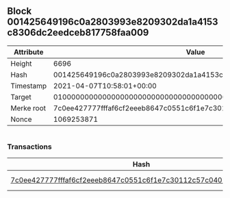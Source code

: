 ## Block 001425649196c0a2803993e8209302da1a4153c8306dc2eedceb817758faa009

Attribute | Value
--- | ---
Height | 6696
Hash | 001425649196c0a2803993e8209302da1a4153c8306dc2eedceb817758faa009
Timestamp | 2021-04-07T10:58:01+00:00
Target | 0100000000000000000000000000000000000000000000000000000000000000
Merke root | 7c0ee427777fffaf6cf2eeeb8647c0551c6f1e7c30112c57c0407785f4aad197
Nonce | 1069253871

```

```

### Transactions

Hash | Amount
--- | ---
[7c0ee427777fffaf6cf2eeeb8647c0551c6f1e7c30112c57c0407785f4aad197](7c0ee427777fffaf6cf2eeeb8647c0551c6f1e7c30112c57c0407785f4aad197.md) | 10.00000000 SKEPTI 
